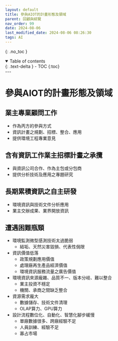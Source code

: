 ```yaml
---
layout: default
title: 參與AIOT的計畫形態及領域
parent: 回顧與綜覽
nav_order: 99
date: 2024-08-06 
last_modified_date: 2024-08-06 08:26:30
tags: AI
---
```


{: .no_toc }

<details open markdown="block">
  <summary>
    Table of contents
  </summary>
  {: .text-delta }
- TOC
{:toc}
</details>
---

# 參與AIOT的計畫形態及領域

## 業主專業顧問工作

- 作為丙方的參與方式
- 資訊計畫之規劃、招標、整合、應用
- 提供環境工程專業意見

## 含有資訊工作業主招標計畫之承攬

- 與資訊公司合作、作為主包或分包商
- 提供分析技術及應用之專題研究

## 長期累積資訊之自主研發

- 環境資訊與技術文件分析應用
- 業主交辦成果、業界開放資訊

## 遭遇困難瓶頸

- 環境監測微型感測技術太過脆弱
  - 結垢、天然災害毀損、代表性侷限
- 資訊價值低落
  - 政策規劃應用價值
  - 處理廠再生產品經濟價值
  - 環境資訊服務流量之廣告價值
- 環境資訊來源龐雜、品質不一、版本分岐、難以整合
  - 業主投資不穩定
  - 機關、承商之間缺乏整合
- 資源需求龐大
  - 數據儲存、技術文件清理
  - OLAP算力、GPU算力
- 設計流程數位化、自動化、智慧化腳步緩慢
  - 單廠數據很多、跨廠經驗不足
  - 人員訓練、經驗不足
  - 寡占市場
